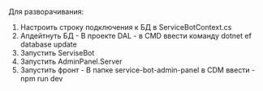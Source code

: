 Для разворачивания:
1. Настроить строку подключения к БД в ServiceBotContext.cs
2. Апдейтнуть БД - В проекте DAL - в CMD ввести команду dotnet ef database update
3. Запустить ServiseBot
4. Запустить AdminPanel.Server
5. Запустить фронт - В папке service-bot-admin-panel в CDM ввести - npm run dev
